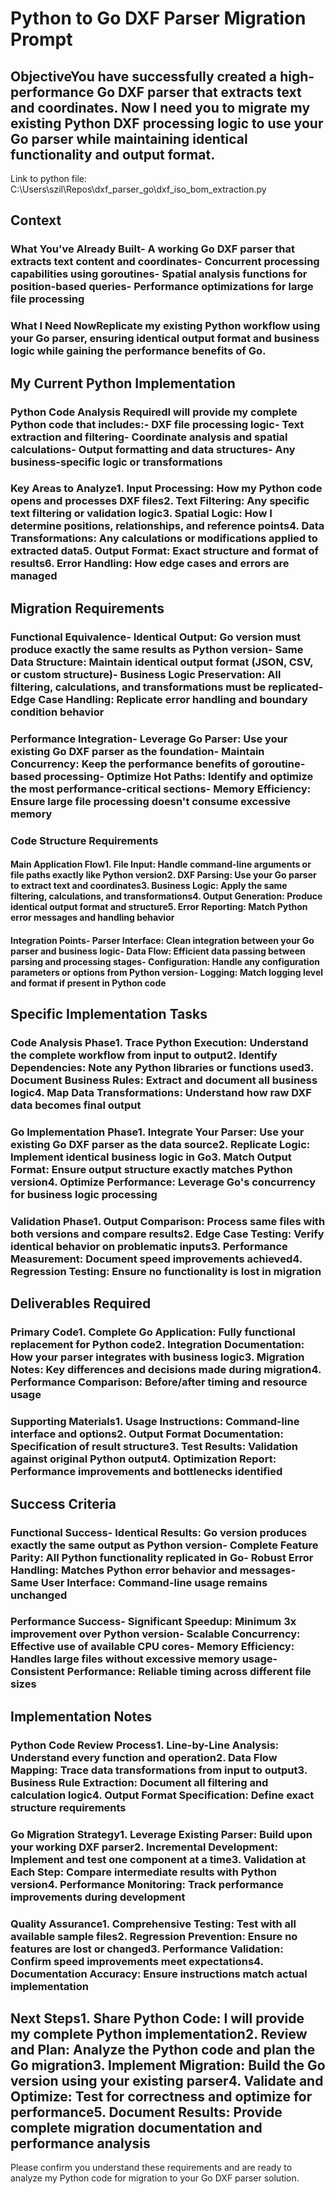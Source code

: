 # Python to Go DXF Parser Migration Prompt
## ObjectiveYou have successfully created a high-performance Go DXF parser that extracts text and coordinates. Now I need you to migrate my existing Python DXF processing logic to use your Go parser while maintaining identical functionality and output format.

Link to python file: C:\Users\szil\Repos\dxf_parser_go\dxf_iso_bom_extraction.py

## Context
### What You've Already Built- A working Go DXF parser that extracts text content and coordinates- Concurrent processing capabilities using goroutines- Spatial analysis functions for position-based queries- Performance optimizations for large file processing
### What I Need NowReplicate my existing Python workflow using your Go parser, ensuring identical output format and business logic while gaining the performance benefits of Go.
## My Current Python Implementation
### Python Code Analysis RequiredI will provide my complete Python code that includes:- DXF file processing logic- Text extraction and filtering- Coordinate analysis and spatial calculations- Output formatting and data structures- Any business-specific logic or transformations
### Key Areas to Analyze1. **Input Processing**: How my Python code opens and processes DXF files2. **Text Filtering**: Any specific text filtering or validation logic3. **Spatial Logic**: How I determine positions, relationships, and reference points4. **Data Transformations**: Any calculations or modifications applied to extracted data5. **Output Format**: Exact structure and format of results6. **Error Handling**: How edge cases and errors are managed
## Migration Requirements
### Functional Equivalence- **Identical Output**: Go version must produce exactly the same results as Python version- **Same Data Structure**: Maintain identical output format (JSON, CSV, or custom structure)- **Business Logic Preservation**: All filtering, calculations, and transformations must be replicated- **Edge Case Handling**: Replicate error handling and boundary condition behavior
### Performance Integration- **Leverage Go Parser**: Use your existing Go DXF parser as the foundation- **Maintain Concurrency**: Keep the performance benefits of goroutine-based processing- **Optimize Hot Paths**: Identify and optimize the most performance-critical sections- **Memory Efficiency**: Ensure large file processing doesn't consume excessive memory
### Code Structure Requirements
#### Main Application Flow1. **File Input**: Handle command-line arguments or file paths exactly like Python version2. **DXF Parsing**: Use your Go parser to extract text and coordinates3. **Business Logic**: Apply the same filtering, calculations, and transformations4. **Output Generation**: Produce identical output format and structure5. **Error Reporting**: Match Python error messages and handling behavior
#### Integration Points- **Parser Interface**: Clean integration between your Go parser and business logic- **Data Flow**: Efficient data passing between parsing and processing stages- **Configuration**: Handle any configuration parameters or options from Python version- **Logging**: Match logging level and format if present in Python code
## Specific Implementation Tasks
### Code Analysis Phase1. **Trace Python Execution**: Understand the complete workflow from input to output2. **Identify Dependencies**: Note any Python libraries or functions used3. **Document Business Rules**: Extract and document all business logic4. **Map Data Transformations**: Understand how raw DXF data becomes final output
### Go Implementation Phase1. **Integrate Your Parser**: Use your existing Go DXF parser as the data source2. **Replicate Logic**: Implement identical business logic in Go3. **Match Output Format**: Ensure output structure exactly matches Python version4. **Optimize Performance**: Leverage Go's concurrency for business logic processing
### Validation Phase1. **Output Comparison**: Process same files with both versions and compare results2. **Edge Case Testing**: Verify identical behavior on problematic inputs3. **Performance Measurement**: Document speed improvements achieved4. **Regression Testing**: Ensure no functionality is lost in migration
## Deliverables Required
### Primary Code1. **Complete Go Application**: Fully functional replacement for Python code2. **Integration Documentation**: How your parser integrates with business logic3. **Migration Notes**: Key differences and decisions made during migration4. **Performance Comparison**: Before/after timing and resource usage
### Supporting Materials1. **Usage Instructions**: Command-line interface and options2. **Output Format Documentation**: Specification of result structure3. **Test Results**: Validation against original Python output4. **Optimization Report**: Performance improvements and bottlenecks identified
## Success Criteria
### Functional Success- **Identical Results**: Go version produces exactly the same output as Python version- **Complete Feature Parity**: All Python functionality replicated in Go- **Robust Error Handling**: Matches Python error behavior and messages- **Same User Interface**: Command-line usage remains unchanged
### Performance Success- **Significant Speedup**: Minimum 3x improvement over Python version- **Scalable Concurrency**: Effective use of available CPU cores- **Memory Efficiency**: Handles large files without excessive memory usage- **Consistent Performance**: Reliable timing across different file sizes
## Implementation Notes
### Python Code Review Process1. **Line-by-Line Analysis**: Understand every function and operation2. **Data Flow Mapping**: Trace data transformations from input to output3. **Business Rule Extraction**: Document all filtering and calculation logic4. **Output Format Specification**: Define exact structure requirements
### Go Migration Strategy1. **Leverage Existing Parser**: Build upon your working DXF parser2. **Incremental Development**: Implement and test one component at a time3. **Validation at Each Step**: Compare intermediate results with Python version4. **Performance Monitoring**: Track performance improvements during development
### Quality Assurance1. **Comprehensive Testing**: Test with all available sample files2. **Regression Prevention**: Ensure no features are lost or changed3. **Performance Validation**: Confirm speed improvements meet expectations4. **Documentation Accuracy**: Ensure instructions match actual implementation
## Next Steps1. **Share Python Code**: I will provide my complete Python implementation2. **Review and Plan**: Analyze the Python code and plan the Go migration3. **Implement Migration**: Build the Go version using your existing parser4. **Validate and Optimize**: Test for correctness and optimize for performance5. **Document Results**: Provide complete migration documentation and performance analysis
Please confirm you understand these requirements and are ready to analyze my Python code for migration to your Go DXF parser solution.